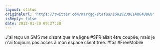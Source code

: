 ```yaml
---
layout: status
originalUrl: 'https://twitter.com/marcgg/status/160292390148648960'
isReply: false
date: 2012-01-20 09:27:38
---
```


J'ai reçu un SMS me disant que ma ligne #SFR allait être coupée, mais je n'ai toujours pas accès à mon espace client free. #fail #FreeMobile
